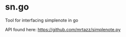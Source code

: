 # sn.go
Tool for interfacing simplenote in go

API found here: https://github.com/mrtazz/simplenote.py
